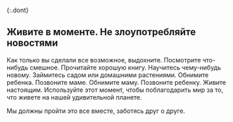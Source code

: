 {:.dont} 
## Живите в моменте. Не злоупотребляйте новостями

Как только вы сделали все возможное, выдохните. Посмотрите что-нибудь смешное. Прочитайте хорошую книгу. Научитесь чему-нибудь новому. Займитесь садом или домашними растениями. Обнимите ребенка. Позвоните маме. Обнимите маму. Позвоните ребенку. Живите настоящим. Используйте этот момент, чтобы поблагодарить мир за то, что живете на нашей удивительной планете. 

Мы должны пройти это все вместе, заботясь друг о друге.
